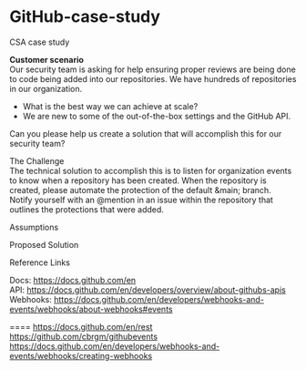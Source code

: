 # GitHub-case-study<br>

CSA case study</br>

<b>Customer scenario</b></br>
Our security team is asking for help ensuring proper reviews are being done to code being added into our repositories. We have hundreds of repositories in our organization.</br>
- What is the best way we can achieve at scale?</br>
- We are new to some of the out-of-the-box settings and the GitHub API.</br>

Can you please help us create a solution that will accomplish this for our security team?</br>


The Challenge</br>
The technical solution to accomplish this is to listen for organization events to know when a repository has been created. When the repository is created, please automate the protection of the default &main; branch.</br>
Notify yourself with an @mention in an issue within the repository that outlines the protections that were added.</br>


Assumptions</br>


Proposed Solution</br>



Reference Links

Docs: https://docs.github.com/en</br>
API: https://docs.github.com/en/developers/overview/about-githubs-apis</br>
Webhooks: https://docs.github.com/en/developers/webhooks-and-events/webhooks/about-webhooks#events</br>

====
https://docs.github.com/en/rest
https://github.com/cbrgm/githubevents
https://docs.github.com/en/developers/webhooks-and-events/webhooks/creating-webhooks

